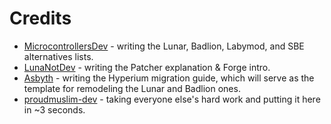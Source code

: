 # Credits

- [MicrocontrollersDev](https://github.com/MicrocontrollersDev) - writing the Lunar, Badlion, Labymod, and SBE alternatives lists.
- [LunaNotDev](https://github.com/LunaNotdev/) - writing the Patcher explanation & Forge intro.
- [Asbyth](https://github.com/asbyth/) - writing the Hyperium migration guide, which will serve as the template for remodeling the Lunar and Badlion ones.
- [proudmuslim-dev](https://github.com/proudmuslim-dev) - taking everyone else's hard work and putting it here in ~3 seconds.